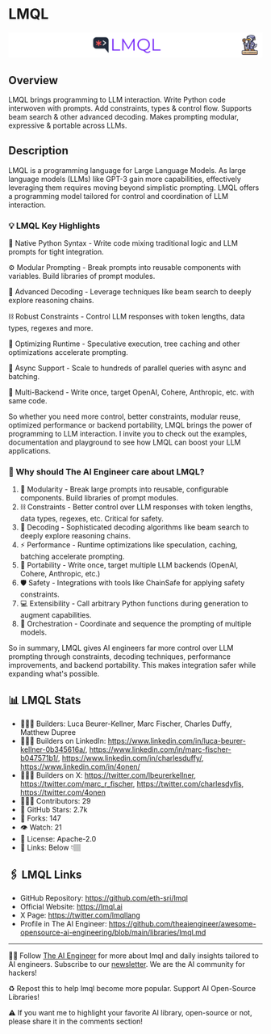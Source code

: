 # LMQL
![The AI Engineer presents LMQL](lmql_1920x192.png)
## Overview
LMQL brings programming to LLM interaction. Write Python code interwoven with prompts. Add constraints, types & control flow. Supports beam search & other advanced decoding. Makes prompting modular, expressive & portable across LLMs.

## Description
LMQL is a programming language for Large Language Models. As large language models (LLMs) like GPT-3 gain more capabilities, effectively leveraging them requires moving beyond simplistic prompting. LMQL offers a programming model tailored for control and coordination of LLM interaction.

### 💡 LMQL Key Highlights
🐍 Native Python Syntax - Write code mixing traditional logic and LLM prompts for tight integration.

⚙️ Modular Prompting - Break prompts into reusable components with variables. Build libraries of prompt modules.

🤖 Advanced Decoding - Leverage techniques like beam search to deeply explore reasoning chains.

⛓️ Robust Constraints - Control LLM responses with token lengths, data types, regexes and more.

🔁 Optimizing Runtime - Speculative execution, tree caching and other optimizations accelerate prompting.

📡 Async Support - Scale to hundreds of parallel queries with async and batching.

🌈 Multi-Backend - Write once, target OpenAI, Cohere, Anthropic, etc. with same code.

So whether you need more control, better constraints, modular reuse, optimized performance or backend portability, LMQL brings the power of programming to LLM interaction. I invite you to check out the examples, documentation and playground to see how LMQL can boost your LLM applications.

### 🤔 Why should The AI Engineer care about LMQL?
1. 🧱 Modularity - Break large prompts into reusable, configurable components. Build libraries of prompt modules.
2. ⛓️ Constraints - Better control over LLM responses with token lengths, data types, regexes, etc. Critical for safety.
3. 🔎 Decoding - Sophisticated decoding algorithms like beam search to deeply explore reasoning chains.
4. ⚡️ Performance - Runtime optimizations like speculation, caching, batching accelerate prompting.
5. 🚚 Portability - Write once, target multiple LLM backends (OpenAI, Cohere, Anthropic, etc.)
6. 🛡️ Safety - Integrations with tools like ChainSafe for applying safety constraints.
7. 💻 Extensibility - Call arbitrary Python functions during generation to augment capabilities.
8. 🎹 Orchestration - Coordinate and sequence the prompting of multiple models.

So in summary, LMQL gives AI engineers far more control over LLM prompting through constraints, decoding techniques, performance improvements, and backend portability. This makes integration safer while expanding what's possible.


## 📊 LMQL Stats
* 👷🏽‍♀️ Builders: Luca Beurer-Kellner, Marc Fischer, Charles Duffy, Matthew Dupree
* 👩🏽‍💼 Builders on LinkedIn: https://www.linkedin.com/in/luca-beurer-kellner-0b345616a/, https://www.linkedin.com/in/marc-fischer-b047571b1/, https://www.linkedin.com/in/charlesduffy/, https://www.linkedin.com/in/4onen/
* 👩🏽‍🏭 Builders on X: https://twitter.com/lbeurerkellner, https://twitter.com/marc_r_fischer, https://twitter.com/charlesdyfis, https://twitter.com/4onen
* 👩🏽‍💻 Contributors: 29
* 💫 GitHub Stars: 2.7k
* 🍴 Forks: 147
* 👁️ Watch: 21
* 🪪 License: Apache-2.0
* 🔗 Links: Below 👇🏽

## 🖇️ LMQL Links
* GitHub Repository: https://github.com/eth-sri/lmql
* Official Website: https://lmql.ai
* X Page: https://twitter.com/lmqllang
* Profile in The AI Engineer: https://github.com/theaiengineer/awesome-opensource-ai-engineering/blob/main/libraries/lmql.md

---
🧙🏽 Follow [The AI Engineer](https://www.linkedin.com/company/theaiengineer/) for more about lmql and daily insights tailored to AI engineers. Subscribe to our [newsletter](http://theaiengineerco.substack.com). We are the AI community for hackers!

♻️ Repost this to help lmql become more popular. Support AI Open-Source Libraries!

⚠️ If you want me to highlight your favorite AI library, open-source or not, please share it in the comments section!